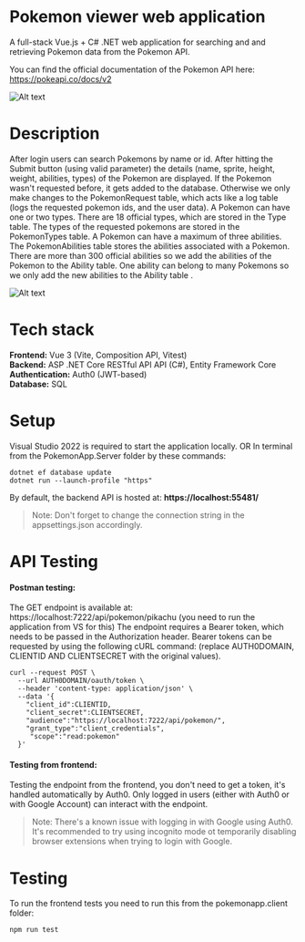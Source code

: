 # **Pokemon viewer web application**
A full-stack Vue.js + C# .NET web application for searching and and retrieving Pokemon data from the Pokemon API.

You can find the official documentation of the Pokemon API here: https://pokeapi.co/docs/v2


![Alt text](https://cdn.europosters.eu/image/750/59768.jpg)

# Description
After login users can search Pokemons by name or id. After hitting the Submit button (using valid parameter) the details (name, sprite, height, weight, abilities, types) of the Pokemon are displayed.
If the Pokemon wasn't requested before, it gets added to the database. Otherwise we only make changes to the PokemonRequest table, which acts like a log table (logs the requested pokemon ids, and the user data).
A Pokemon can have one or two types. There are 18 official types, which are stored in the Type table. The types of the requested pokemons are stored in the PokemonTypes table. 
A Pokemon can have a maximum of three abilities. The PokemonAbilities table stores the abilities associated with a Pokemon. There are more than 300 official abilities so we add the abilities of the Pokemon to the Ability table. One ability can belong to many Pokemons so we only add the new abilities to the Ability table .

![Alt text](https://i.postimg.cc/xdvvLdG1/draw-SQL-image-export-2025-07-09.png)



# Tech stack
**Frontend:** Vue 3 (Vite, Composition API, Vitest)  
**Backend:** ASP .NET Core RESTful API API (C#), Entity Framework Core  
**Authentication:** Auth0 (JWT-based)  
**Database:** SQL  

# Setup

Visual Studio 2022 is required to start the application locally.
OR
In terminal from the PokemonApp.Server folder by these commands:
```
dotnet ef database update
dotnet run --launch-profile "https"
```

By default, the backend API is hosted at: **https://localhost:55481/**

> Note: Don't forget to change the connection string in the appsettings.json accordingly.

# API Testing
#### Postman testing:
The GET endpoint is available at: https://localhost:7222/api/pokemon/pikachu (you need to run the application from VS for this)
The endpoint requires a Bearer token, which needs to be passed in the Authorization header. 
Bearer tokens can be requested by using the following cURL command: (replace AUTH0DOMAIN, CLIENTID AND CLIENTSECRET with the original values).

```
curl --request POST \
  --url AUTH0DOMAIN/oauth/token \
  --header 'content-type: application/json' \
  --data '{
    "client_id":CLIENTID,
    "client_secret":CLIENTSECRET,
    "audience":"https://localhost:7222/api/pokemon/",
    "grant_type":"client_credentials",
     "scope":"read:pokemon"
  }'
```

#### Testing from frontend:
Testing the endpoint from the frontend, you don't need to get a token, it's handled automatically by Auth0. Only logged in  users (either with Auth0 or with Google Account) can interact with the endpoint. 
> Note: There's a known issue with logging in with Google using Auth0. It's recommended to try using incognito mode ot temporarily disabling browser extensions when trying to login with Google.

# Testing
To run the frontend tests you need to run this from the pokemonapp.client folder:
```
npm run test
```